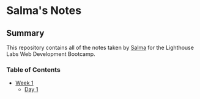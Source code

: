 # Salma's Notes

## Summary
This repository contains all of the notes taken by [Salma](https://github.com/salmy101) for the Lighthouse Labs Web Development Bootcamp.

### Table of Contents
* [Week 1](/Week_1)
  * [Day 1](/Week_1/Day_1/)
